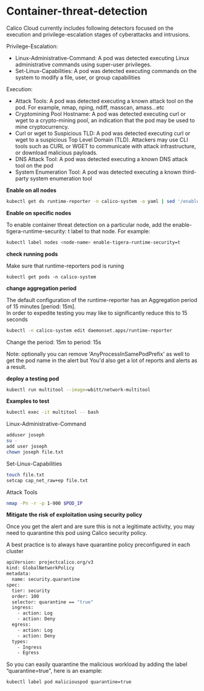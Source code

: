 # Container-threat-detection

Calico Cloud currently includes following detectors focused on the execution and privilege-escalation stages of cyberattacks and intrusions.
 
Privilege-Escalation: 
- Linux-Administrative-Command: A pod was detected executing Linux administrative commands using super-user privileges.
- Set-Linux-Capabilities: A pod was detected executing commands on the system to modify a file, user, or group capabilities

Execution:
- Attack Tools: A pod was detected executing a known attack tool on the pod. For example, nmap, nping, ndiff, masscan, amass…etc
- Cryptomining Pool Hostname: A pod was detected executing curl or wget to a crypto-mining pool, an indication that the pod may be used to mine cryptocurrency.
- Curl or wget to Suspicious TLD: A pod was detected executing curl or wget to a suspicious Top Level Domain (TLD). Attackers may use CLI tools such as CURL or WGET to communicate with attack infrastructure, or download malicious payloads. 
- DNS Attack Tool: A pod was detected executing a known DNS attack tool on the pod
- System Enumeration Tool: A pod was detected executing a known third-party system enumeration tool



**Enable on all nodes**

```bash
kubectl get ds runtime-reporter -n calico-system -o yaml | sed '/enable-tigera-runtime-security/d' | kubectl apply -f -
```

**Enable on specific nodes**

To enable container threat detection on a particular node, add the enable-tigera-runtime-security: t label to that node. For example:

```bash
kubectl label nodes <node-name> enable-tigera-runtime-security=t
```

**check running pods** 

Make sure that runtime-reporters pod is runing 

```basg
kubectl get pods -n calico-system
```

**change aggregation period**

The default configuration of the runtime-reporter has an Aggregation period of 15  minutes [period: 15m].  
In order to expedite testing you may like to significantly reduce this to 15 seconds

```bash
kubectl -n calico-system edit daemonset.apps/runtime-reporter
```
Change the period: 15m to period: 15s 

Note: optionally you can remove 'AnyProcessInSamePodPrefix' as well to get the pod name in the alert but You'd also get a lot of reports and alerts as a result. 

**deploy a testing pod**

```bash
kubectl run multitool --image=wbitt/network-multitool
```

**Examples to test**

```bash
kubectl exec -it multitool -- bash
```

Linux-Administrative-Command

```bash
adduser joseph
su -
add user joseph
chown joseph file.txt
```

Set-Linux-Capabilities

```bash
touch file.txt
setcap cap_net_raw+ep file.txt
 ```
 
Attack Tools
```bash
nmap -Pn -r -p 1-900 $POD_IP
```

**Mitigate the risk of exploitation using security policy**

Once you get the alert and are sure this is not a legitimate activity, you may need to quarantine this pod using Calico security policy. 

A best practice is to always have quarantine policy preconfigured in each cluster  


```bash
apiVersion: projectcalico.org/v3
kind: GlobalNetworkPolicy
metadata:
  name: security.quarantine
spec:
  tier: security
  order: 100
  selector: quarantine == "true"
  ingress:
    - action: Log
    - action: Deny
  egress:
    - action: Log
    - action: Deny
  types:
    - Ingress
    - Egress
```

So you can easily quarantine the malicious workload by adding the label “quarantine=true", here is an example:

```bash
kubectl label pod maliciouspod quarantine=true
```
 

 
